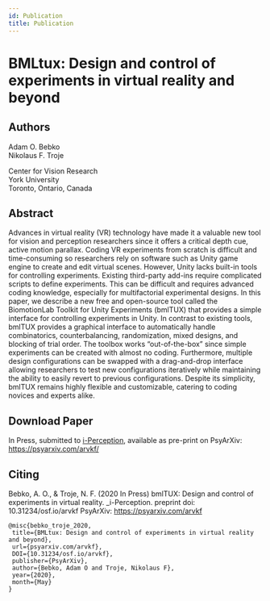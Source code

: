 ```yaml
---
id: Publication
title: Publication
---
```


# BMLtux: Design and control of experiments in virtual reality and beyond

## Authors

Adam O. Bebko  
Nikolaus F. Troje 

Center for Vision Research  
York University  
Toronto, Ontario, Canada


## Abstract
Advances in virtual reality (VR) technology have made it a valuable new tool for vision and perception researchers since it offers a critical depth cue, active motion parallax. Coding VR experiments from scratch is difficult and time-consuming so researchers rely on software such as Unity game engine to create and edit virtual scenes. However, Unity lacks built-in tools for controlling experiments. Existing third-party add-ins require complicated scripts to define experiments. This can be difficult and requires advanced coding knowledge, especially for multifactorial experimental designs. In this paper, we describe a new free and open-source tool called the BiomotionLab Toolkit for Unity Experiments (bmlTUX) that provides a simple interface for controlling experiments in Unity. In contrast to existing tools, bmlTUX provides a graphical interface to automatically handle combinatorics, counterbalancing, randomization, mixed designs, and blocking of trial order. The toolbox works “out-of-the-box” since simple experiments can be created with almost no coding. Furthermore, multiple design configurations can be swapped with a drag-and-drop interface allowing researchers to test new configurations iteratively while maintaining the ability to easily revert to previous configurations. Despite its simplicity, bmlTUX remains highly flexible and customizable, catering to coding novices and experts alike. 

## Download Paper

In Press, submitted to [i-Perception](https://journals.sagepub.com/home/pec), available as pre-print on PsyArXiv: https://psyarxiv.com/arvkf/

## Citing

Bebko, A. O., & Troje, N. F. (2020 In Press) bmlTUX: Design and control of experiments in virtual reality. _i-Perception. preprint doi: 10.31234/osf.io/arvkf PsyArXiv: https://psyarxiv.com/arvkf

```
@misc{bebko_troje_2020,
 title={BMLtux: Design and control of experiments in virtual reality and beyond},
 url={psyarxiv.com/arvkf},
 DOI={10.31234/osf.io/arvkf},
 publisher={PsyArXiv},
 author={Bebko, Adam O and Troje, Nikolaus F},
 year={2020},
 month={May}
}
```
